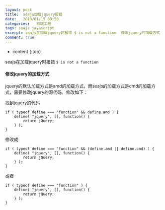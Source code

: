 ```yaml
---
layout: post
title:  seajs加载jquery报错
date:   2019/01/15 09:50
categories:   前端工程
tags: seajs javascript 
excerpt: seajs在加载jquery时报错 $ is not a function  修改jquery的加载方式  jquery的默认加载方式是amd的加载方式，而seajs的加载方式是cmd的加载方式，需要修改jquery的源代码，修改如下：  找到jquery的代码  if ( typeof define === "function" &amp;&amp; define.amd ) {     def
comment: true
---
```

* content
{:top}

seajs在加载jquery时报错 <code>$ is not a function</code>

<h4>修改jquery的加载方式</h4>

jquery的默认加载方式是amd的加载方式，而seajs的加载方式是cmd的加载方式，需要修改jquery的源代码，修改如下：

找到jquery的代码

<pre><code class="language-javascript ">if ( typeof define === "function" &amp;&amp; define.amd ) {
    define( "jquery", [], function() {
        return jQuery;
    } );
}
</code></pre>

修改成

<pre><code class="language-javascript ">if ( typeof define === "function" &amp;&amp; (define.amd || define.cmd) ) {
    define( "jquery", [], function() {
        return jQuery;
    } );
}
</code></pre>

或者

<pre><code class="language-javascript ">if ( typeof define === "function" ) {
    define( "jquery", [], function() {
        return jQuery;
    } );
}
</code></pre>
    